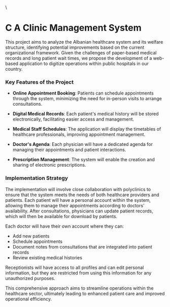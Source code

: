 \\

# C A Clinic Management System

This project aims to analyze the Albanian healthcare system and its welfare structure, identifying potential improvements based on the current organizational framework. Given the challenges of paper-based medical records and long patient wait times, we propose the development of a web-based application to digitize operations within public hospitals in our country.

### Key Features of the Project

- **Online Appointment Booking**: Patients can schedule appointments through the system, minimizing the need for in-person visits to arrange consultations.

- **Digital Medical Records**: Each patient's medical history will be stored electronically, facilitating easier access and management.

- **Medical Staff Schedules**: The application will display the timetables of healthcare professionals, improving appointment management.

- **Doctor's Agenda**: Each physician will have a dedicated agenda for managing their appointments and patient interactions.

- **Prescription Management**: The system will enable the creation and sharing of electronic prescriptions.

### Implementation Strategy

The implementation will involve close collaboration with polyclinics to ensure that the system meets the needs of both healthcare providers and patients. Each patient will have a personal account within the system, allowing them to manage their appointments according to doctors' availability. After consultations, physicians can update patient records, which will then be available for download by patients.

Each doctor will have their own account where they can:
- Add new patients
- Schedule appointments
- Document notes from consultations that are integrated into patient records
- Review existing medical histories

Receptionists will have access to all profiles and can edit personal information, but they are restricted from using this information for any unauthorized purposes.

This comprehensive approach aims to streamline operations within the healthcare sector, ultimately leading to enhanced patient care and improved operational efficiency.
